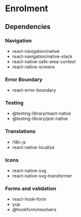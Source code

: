 # Enrolment

## Dependencies
### Navigation
- react-navigation/native
- react-navigation/native-stack
- react-native-safe-area-context
- react-native-screens

### Error Boundary
- react-error-boundary

### Testing
- @testing-library/react-native
- @testing-library/jest-native

### Translations
- i18n-js
- react-native-localize

### Icons
- react-native-svg
- react-native-svg-transformer

### Forms and validation
- react-hook-form
- yup
- @hookform/resolvers
